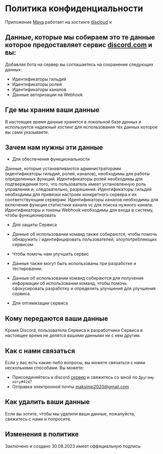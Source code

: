 # Политика конфиденциальности

Приложение [Maya](https://discloudbot.com/) работает на хостинге [discloud](https://discloudbot.com/) и 

## Данные, которые мы собираем это те данные которое предоставляет сервис [discord.com](https://discord.com/) и вы:

Добавляя бота на сервер вы соглашаетесь на сохранение следующих данных:

- Идентификаторы гильдий
- Идентификаторы ролей
- Идентификаторы каналов
- Данные авторизации на Webhook

## Где мы храним ваши данные

В настоящее время данные хранятся в *локальной* базе данных и используется надежный хостинг для использования тех данных которое вы сами указываете.

## Зачем нам нужны эти данные

* Для обеспечения функциональности

Данные, которые устанавливаются администраторами (идентификаторы гильдий, ролей, каналов), необходимы для работы определенных функций. 
Идентификаторы ролей необходимы для подтверждения того, что пользователь имеет установленную роль управления и, следовательно, разрешения.
Идентификаторы гильдий необходимы для привязки настроек конкретного сервера к их соответствующим серверам.
Идентификаторы каналов необходимы для включения функции статистики канала vc для поиска нужного канала.
Идентификаторы и токены Webhook необходимы для входа в систему, чтобы функционировать

* Для защиты Сервиса

* Данные об использовании команд также собираются, чтобы помочь обнаружить / идентифицировать пользователей, злоупотребляющих сервисом. 

* Чтобы помочь нам улучшить сервис

* Данные также могут быть использованы при разработке и тестировании.

* Данные об использовании команд собираются для получения информации об использовании команд, чтобы помочь сфокусировать разработку и определить улучшения для улучшения сервиса.

* Для оптимизации сервиса

## Кому передаются ваши данные

Кроме Discord, пользователи Сервиса и разработчики Сервиса в настоящее время не делятся вашими данными ни с кем другим.

## Как с нами связаться

Если у вас есть какие-либо вопросы, вы можете связаться с нами несколькими способами. 
Вы можете:

- Присоединяйтесь к discord [сервер](https://discord.gg/aVaP9v7njg) и свяжитесь со мной по `Другому коту#4247`
- Отправка электронной почты [maksimp2020@gmail.com](mailto:maksimp2020@gmail.com)

## Как удалить ваши данные

Если вы хотите, чтобы мы удалили ваши данные, пожалуйста, свяжитесь с нами и попросите.

## Изменения в политике

Заключено и создано 30.08.2023 имеет оффициальную подпись
